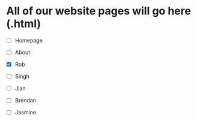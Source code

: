 # All of our website pages will go here (.html)
- [ ] Homepage
- [ ] About

- [x] Rob
- [ ] Singh
- [ ] Jian
- [ ] Brendan
- [ ] Jasmine
